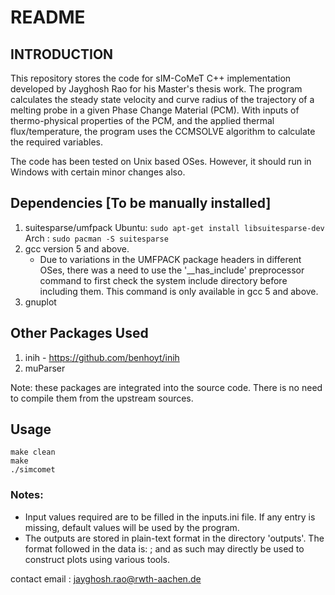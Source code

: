 # README
## INTRODUCTION
This repository stores the code for sIM-CoMeT C++ implementation developed by Jayghosh Rao for his Master's thesis work. The program calculates the steady state velocity and curve radius of the trajectory of a melting probe in a given Phase Change Material (PCM). With inputs of thermo-physical properties of the PCM, and the applied thermal flux/temperature, the program uses the CCMSOLVE algorithm to calculate the required variables. 

The code has been tested on Unix based OSes. However, it should run in Windows with certain minor changes also. 

## Dependencies [To be manually installed]
1. suitesparse/umfpack 
	Ubuntu: `sudo apt-get install libsuitesparse-dev`
	Arch : `sudo pacman -S suitesparse`
2. gcc version 5 and above. 
	* Due to variations in the UMFPACK package headers in different OSes, there was a need to use the '\_\_has\_include' preprocessor command to first check the system include directory before including them. This command is only available in gcc 5 and above. 
3. gnuplot

## Other Packages Used
1. inih - https://github.com/benhoyt/inih
2. muParser

Note: these packages are integrated into the source code. There is no need to compile them from the upstream sources. 

## Usage

```
make clean
make 
./simcomet
```

### Notes: 
- Input values required are to be filled in the inputs.ini file. If any entry is missing,  default values will be used by the program.
- The outputs are stored in plain-text format in the directory 'outputs'. The format followed in the data is: <co-ordinates> <value> ; and as such may directly be used to construct plots using various tools.

contact email : jayghosh.rao@rwth-aachen.de

